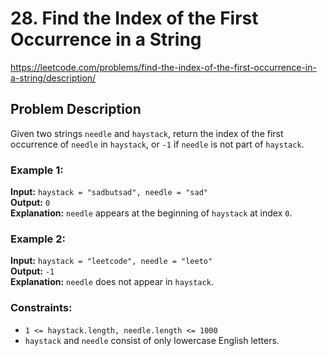 # 28. Find the Index of the First Occurrence in a String

https://leetcode.com/problems/find-the-index-of-the-first-occurrence-in-a-string/description/

## Problem Description

Given two strings `needle` and `haystack`, return the index of the first occurrence of `needle` in `haystack`, or `-1` if `needle` is not part of `haystack`.

### Example 1:
**Input:** `haystack = "sadbutsad", needle = "sad"`  
**Output:** `0`  
**Explanation:** `needle` appears at the beginning of `haystack` at index `0`.

### Example 2:
**Input:** `haystack = "leetcode", needle = "leeto"`  
**Output:** `-1`  
**Explanation:** `needle` does not appear in `haystack`.

### Constraints:
- `1 <= haystack.length, needle.length <= 1000`
- `haystack` and `needle` consist of only lowercase English letters.
